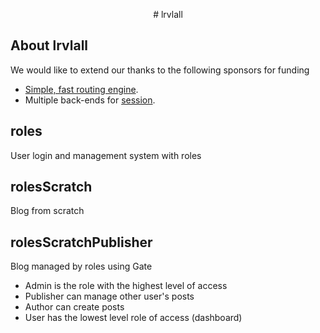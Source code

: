 <p align="center">
# lrvlall
</p>

## About lrvlall

We would like to extend our thanks to the following sponsors for funding

- [Simple, fast routing engine](https://).
- Multiple back-ends for [session](https://).


## roles
User login and management system with roles

## rolesScratch
Blog from scratch

## rolesScratchPublisher
Blog managed by roles using Gate

- Admin is the role with the highest level of access
- Publisher can manage other user's posts
- Author can create posts
- User has the lowest level role of access (dashboard)

